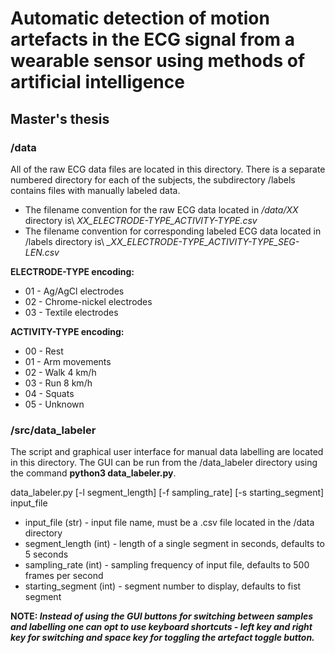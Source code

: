 # Automatic detection of motion artefacts in the ECG signal from a wearable sensor using methods of artificial intelligence
## Master's thesis

### /data
All of the raw ECG data files are located in this directory. There is a separate numbered directory for each of the subjects, the subdirectory /labels contains files with manually labeled data.
* The filename convention for the raw ECG data located in */data/XX* directory is\ 
*XX_ELECTRODE-TYPE_ACTIVITY-TYPE.csv*
* The filename convention for corresponding labeled ECG data located in /labels directory is\ *_XX_ELECTRODE-TYPE_ACTIVITY-TYPE_SEG-LEN.csv*

__ELECTRODE-TYPE encoding:__
* 01    - Ag/AgCl electrodes
* 02    - Chrome-nickel electrodes
* 03    - Textile electrodes

__ACTIVITY-TYPE encoding:__
* 00    - Rest
* 01    - Arm movements
* 02    - Walk 4 km/h
* 03    - Run 8 km/h
* 04    - Squats
* 05    - Unknown

### /src/data_labeler

The script and graphical user interface for manual data labelling are located in this directory. The GUI can be run from the /data_labeler directory using the command __python3 data_labeler.py__.

data_labeler.py [-l segment_length] [-f sampling_rate] [-s starting_segment] input_file
* input_file (str)       - input file name, must be a .csv file located in the /data directory
* segment_length (int)   - length of a single segment in seconds, defaults to 5 seconds
* sampling_rate (int)    - sampling frequency of input file, defaults to 500 frames per second
* starting_segment (int) - segment number to display, defaults to fist segment

__NOTE: *Instead of using the GUI buttons for switching between samples and labelling one can opt to use keyboard shortcuts - left key and right key for switching and space key for toggling the artefact toggle button.*__


